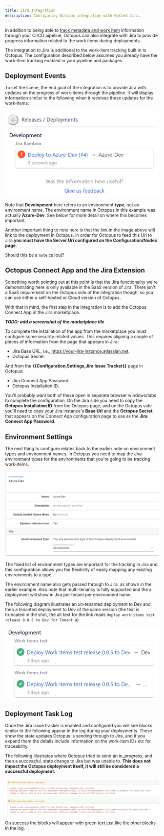 ```yaml
---
title: Jira Integration
description: Configuring Octopus integration with Hosted Jira.
---
```


In addition to being able to [track metadata and work item](index.md) information through your CI/CD pipeline, Octopus can also integrate with Jira to provide progress information related to the work items during deployments.

The integration to Jira is additional to the work-item tracking built in to Octopus. The configuration described below assumes you already have the work-item tracking enabled in your pipeline and packages.

## Deployment Events

To set the scene, the end goal of the integration is to provide Jira with updates on the progress of work-items through the pipeline. It will display information similar to the following when it receives these updates for the work-items:

![Jira Deployments](jira-deployment.png)

Note that **Development** here refers to an environment **type**, not an environment name. The environment name in Octopus in this example was actually **Azure-Dev**. See below for more detail on where this becomes important.

Another important thing to note here is that the link in the image above will link to the deployment in Octopus. In order for Octopus to feed this Url to Jira **you must have the Server Uri configured on the Configuration/Nodes page**.

Should this be a `note` callout?

## Octopus Connect App and the Jira Extension

Something worth pointing out at this point is that the Jira functionality we're demonstrating here is only available in the SaaS version of Jira. There isn't a SaaS requirement on the Octopus side of the integration though, so you can use either a self-hosted or Cloud version of Octopus.

With that in mind, the first step in the integration is to add the Octopus Connect App in the Jira marketplace.

***TODO: add a screenshot of the marketplace tile***

To complete the installation of the app from the marketplace you must configure some security related values. This requires aligning a couple of pieces of information from the page that appears in Jira:

- Jira Base URL, i.e., https://your-jira-instance.atlassian.net.
- Octopus Secret.

And from the **{{Configuration,Settings,Jira Issue Tracker}}** page in Octopus:

- Jira Connect App Password.
- Octopus Installation ID.

You'll probably want both of these open in separate browser windows/tabs to complete the configuration. On the Jira side you need to copy the **Octopus Installation ID** from the Octopus page, and on the Octopus side you'll need to copy your Jira instance's **Base Url** and the **Octopus Secret** that appears on the Connect App configuration page to use as the **Jira Connect App Password**.

## Environment Settings

The next thing to configure relates back to the earlier note on environment types and environment names. In Octopus you need to map the Jira environment types for the environments that you're going to be tracking work-items.

![Octopus Environment](octo-env.png)

The fixed list of environment types are important for the tracking in Jira and this configuration allows you the flexibility of easily mapping any existing environments to a type.

The environment name also gets passed through to Jira, as shown in the earlier example. Also note that multi-tenancy is fully supported and the a deployment will show in Jira per tenant per environment name. 

The following diagram illustrates an un-tenanted deployment to Dev and then a tenanted deployment to Dev of the same version (the text is truncated in the shot, the alt text for the link reads `Deploy work-items test release 0.0.5 to Dev for Tenant A`)

![Jira Multi-Tenant progress](jira-multi-tenant.png)

## Deployment Task Log

Once the Jira issue tracker is enabled and configured you will see blocks similar to the following appear in the log during your deployments. These show the state updates Octopus is sending through to Jira, and if you expand them the details include information on the work-item IDs etc for traceability.

The following illustrates where Octopus tried to send an _in_progress_, and then a _successful_, state change to Jira but was unable to. **This does not impact the Octopus deployment itself, it will still be considered a successful deployment.**

![Deployment task log](deploy-task-log.png)

On success the blocks will appear with green text just like the other blocks in the log.
